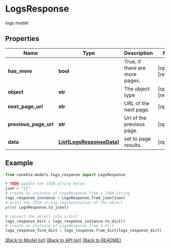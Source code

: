 # LogsResponse

logs model

## Properties
Name | Type | Description | Notes
------------ | ------------- | ------------- | -------------
**has_more** | **bool** | True, if there are more pages. | [optional] [readonly] 
**object** | **str** | The object type | [optional] [readonly] 
**next_page_url** | **str** | URL of the next page. | [optional] 
**previous_page_url** | **str** | Url of the previous page. | [optional] 
**data** | [**List[LogsResponseData]**](LogsResponseData.md) | set to page results. | [optional] 

## Example

```python
from conekta.models.logs_response import LogsResponse

# TODO update the JSON string below
json = "{}"
# create an instance of LogsResponse from a JSON string
logs_response_instance = LogsResponse.from_json(json)
# print the JSON string representation of the object
print LogsResponse.to_json()

# convert the object into a dict
logs_response_dict = logs_response_instance.to_dict()
# create an instance of LogsResponse from a dict
logs_response_form_dict = logs_response.from_dict(logs_response_dict)
```
[[Back to Model list]](../README.md#documentation-for-models) [[Back to API list]](../README.md#documentation-for-api-endpoints) [[Back to README]](../README.md)


